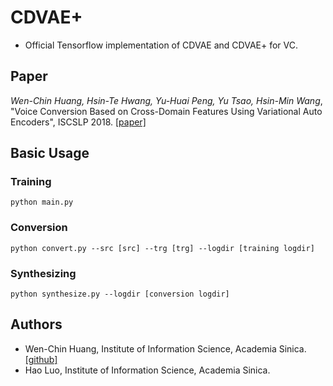 # CDVAE+
- Official Tensorflow implementation of CDVAE and CDVAE+ for VC.

## Paper

*Wen-Chin Huang, Hsin-Te Hwang, Yu-Huai Peng, Yu Tsao, Hsin-Min Wang*, "Voice Conversion Based on Cross-Domain Features Using Variational Auto Encoders", ISCSLP 2018. [[paper]](https://arxiv.org/pdf/1808.09634.pdf)

## Basic Usage

### Training

``` 
python main.py
```
### Conversion

``` 
python convert.py --src [src] --trg [trg] --logdir [training logdir]
```
### Synthesizing

``` 
python synthesize.py --logdir [conversion logdir]
```

## Authors

- Wen-Chin Huang, Institute of Information Science, Academia Sinica. [[github]](https://github.com/unilight/)
- Hao Luo, Institute of Information Science, Academia Sinica.
